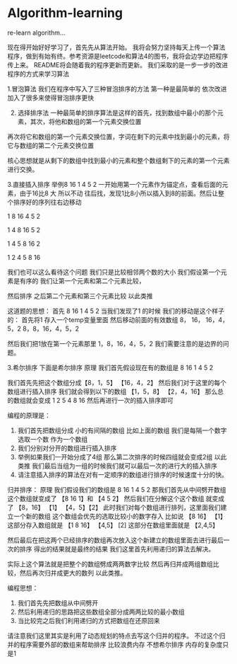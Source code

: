 ﻿# Algorithm-learning
re-learn algorithm...

现在得开始好好学习了，首先先从算法开始。
我将会努力坚持每天上传一个算法程序，做到有始有终。参考资源是leetcode和算法4的图书，我将会边学边把程序传上来。
README将会随着我的程序更新而更新。
我们采取的是一步一步的改进程序的方式来学习算法

1.冒泡算法
我们在程序中写入了三种冒泡排序的方法
第一种是最简单的 依次改进加入了很多来使得冒泡排序更快

2. 选择排序法
一种最简单的排序算法是这样的首先，找到数组中最小的那个元素，其次，将他和数组的第一个元素交换位置

再次将它和数组的第一个元素交换位置，字词在剩下的元素中找到最小的元素，将它与数组的第二个元素交换位置

核心思想就是从剩下的数组中找到最小的元素和整个数组剩下的元素的第一个元素进行交换。

3.直接插入排序
举例8 16 1 4 5 2
一开始用第一个元素作为锚定点，查看后面的元素，由于16比8 大 所以不动
往后找，发现1比8小所以插入到8的前面。然后让整个排序好的序列往右边移动

1 8 16 4 5 2

1 4 8 16 5 2

1 4 5 8 16 2

1 2 4 5 8 16 


我们也可以这么看待这个问题 我们只是比较相邻两个数的大小 我们假设第一个元素是有序的 我们让第一个元素和第二个元素比较，

然后排序 之后第二个元素和第三个元素比较 以此类推

这道题的思想：
首先 8 16 1 4 5 2
当我们发现了1 的时候 我们的移动是这个样子的：
首先将1 存入一个temp变量里面
然后移动前面的有效数组
8， 16， 16，4，5，2
8，8，16，4，5，2

然后我们把1放在第一个元素那里
1，8，16，4，5，2
我们需要注意的是边界的问题。

3.希尔排序
下面是希尔排序
原理 
我们首先假设现在有的数组是 8 16 1 4 5 2

我们首先先把这个数组分成【8，1，5】 【16，4，2】 
然后我们对于这里的每个数组进行插入排序
我们就会得到以下的数组
【1，5，8】 【2，4，16】
那么总的数组就会变成 
1 2 5 4 8 16
然后再进行一次的插入排序即可


编程的原理是：
1. 我们首先把数组分成 小的有间隔的数组 比如上面的数组 我们是每隔一个数字 选取一个数 作为一个数组
2. 我们分别对分开的数组进行插入排序
3. 举例如果我们一开始分成了4组 那么第二次排序的时候四组就会变成2组 以此类推 我们最后当组为一组的时候我们就可以最后一次的进行大的插入排序
4. 请注意插入排序的算法在对有一定顺序的数组进行排序的时候速度十分的快。




归并排序：
原理 我们假设我们的数组是 8 16 1 4 5 2
那我们首先从中间劈开数组 这个数组就变成了 【8 16 1】和 【4 5 2】
然后我们在分解这个这个数组 就变成了 【8，16】 【1】   【4，5】【2】
此时我们对每个数组进行排列，这里面我们建立一个新的数组  这个数组会优先的选取比较小的数字存入
比如说 【8 16】 【1】这部分存入数组就是 
【1 8 16】
【4,5】 [2] 这部分在数组里面就是 
【2,4,5】

然后最后在把这两个已经排序的数组再次放入这个新建立的数组里面去进行最后一次的排序
得出的结果就是最终的结果
我们这里首先利用递归的算法去解决。

实际上这个算法就是把整个的数组劈成两两数字比较 然后再归并成两组数组比较，然后再次归并成更大的数列 以此类推。

编程思想：
1. 我们首先先把数组从中间劈开 
2. 然后利用递归的思路把这些数组全部分成两两比较的最小数组
3. 当比较完之后我们利用递归的方式把数组在还原回来

请注意我们这里其实是利用了动态规划的特点去写这个归并的程序。
不过这个归并的程序需要外部的数组来帮助排序 比较浪费内存 不想希尔排序 内存的复杂度只是1